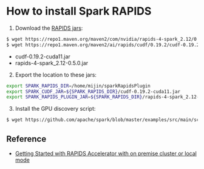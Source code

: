 # How to install Spark RAPIDS

1. Download the [RAPIDS jars](https://github.com/NVIDIA/spark-rapids/blob/branch-21.08/docs/download.md):

```bash
$ wget https://repo1.maven.org/maven2/com/nvidia/rapids-4-spark_2.12/0.5.0/rapids-4-spark_2.12-0.5.0.jar
$ wget https://repo1.maven.org/maven2/ai/rapids/cudf/0.19.2/cudf-0.19.2-cuda11.jar
```

- cudf-0.19.2-cuda11.jar
- rapids-4-spark_2.12-0.5.0.jar

2. Export the location to these jars:

```bash
export SPARK_RAPIDS_DIR=/home/mijin/sparkRapidsPlugin
export SPARK_CUDF_JAR=${SPARK_RAPIDS_DIR}/cudf-0.19.2-cuda11.jar
export SPARK_RAPIDS_PLUGIN_JAR=${SPARK_RAPIDS_DIR}/rapids-4-spark_2.12-0.5.0.jar
```

3. Install the GPU discovery script:

```bash
$ wget https://github.com/apache/spark/blob/master/examples/src/main/scripts/getGpusResources.sh
```

## Reference

- [Getting Started with RAPIDS Accelerator with on premise cluster or local mode](https://github.com/NVIDIA/spark-rapids/blob/branch-21.06/docs/get-started/getting-started-on-prem.md)